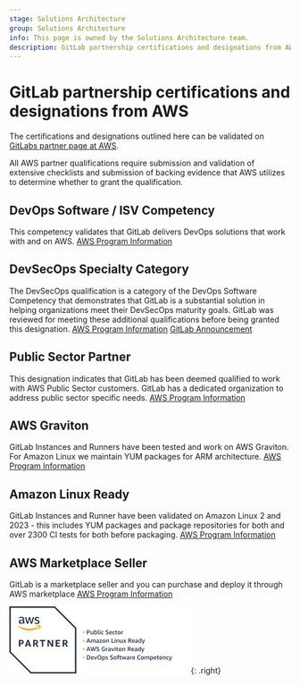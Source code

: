 ```yaml
---
stage: Solutions Architecture
group: Solutions Architecture
info: This page is owned by the Solutions Architecture team.
description: GitLab partnership certifications and designations from AWS.
---
```


# GitLab partnership certifications and designations from AWS

The certifications and designations outlined here can be validated on [GitLabs partner page at AWS](https://partners.amazonaws.com/partners/001E0000018YWFfIAO/GitLab,%20Inc.).

All AWS partner qualifications require submission and validation of extensive checklists and submission of backing evidence that AWS utilizes to determine whether to grant the qualification.

## DevOps Software / ISV Competency

This competency validates that GitLab delivers DevOps solutions that work with and on AWS. [AWS Program Information](https://aws.amazon.com/devops/partner-solutions/)

## DevSecOps Specialty Category

The DevSecOps qualification is a category of the DevOps Software Competency that demonstrates that GitLab is a substantial solution in helping organizations meet their DevSecOps maturity goals. GitLab was reviewed for meeting these additional qualifications before being granted this designation. [AWS Program Information](https://aws.amazon.com/blogs/apn/aws-devops-competency-expands-to-include-devsecops-category/) [GitLab Announcement](https://about.gitlab.com/blog/2023/09/25/aws-devsecops-competency-partner/)

## Public Sector Partner

This designation indicates that GitLab has been deemed qualified to work with AWS Public Sector customers. GitLab has a dedicated organization to address public sector specific needs. [AWS Program Information](https://aws.amazon.com/partners/programs/public-sector/)

## AWS Graviton

GitLab Instances and Runners have been tested and work on AWS Graviton. For Amazon Linux we maintain YUM packages for ARM architecture. [AWS Program Information](https://aws.amazon.com/ec2/graviton/partners/)

## Amazon Linux Ready

GitLab Instances and Runner have been validated on Amazon Linux 2 and 2023 - this includes YUM packages and package repositories for both and over 2300 CI tests for both before packaging. [AWS Program Information](https://aws.amazon.com/amazon-linux/partners/)

## AWS Marketplace Seller

GitLab is a marketplace seller and you can purchase and deploy it through AWS marketplace [AWS Program Information](https://aws.amazon.com/marketplace/partners/management-tour)

![AWS Partner Designations Logo](img/all-aws-partner-designations_v16_6.png){: .right}
